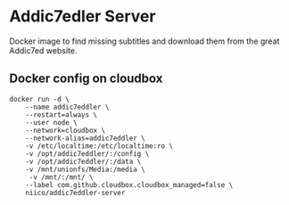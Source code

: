 # Addic7edler Server

Docker image to find missing subtitles and download them from the great Addic7ed website.

## Docker config on cloudbox

```
docker run -d \
    --name addic7eddler \
    --restart=always \
    --user node \
    --network=cloudbox \
    --network-alias=addic7eddler \
    -v /etc/localtime:/etc/localtime:ro \
    -v /opt/addic7eddler/:/config \
    -v /opt/addic7eddler/:/data \
    -v /mnt/unionfs/Media:/media \
     -v /mnt/:/mnt/ \
    --label com.github.cloudbox.cloudbox_managed=false \
    niico/addic7eddler-server
```

